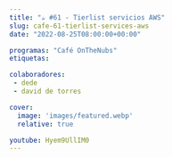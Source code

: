 ```yaml
---
title: "☕️ #61 - Tierlist servicios AWS"
slug: cafe-61-tierlist-services-aws
date: "2022-08-25T08:00:00+00:00"

programas: "Café OnTheNubs"
etiquetas:

colaboradores:
 - dede
 - david de torres

cover:
  image: 'images/featured.webp'
  relative: true

youtube: Hyem9UllIM0
---
```

